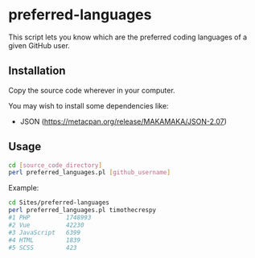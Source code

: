 # preferred-languages

This script lets you know which are the preferred coding languages of a given GitHub user.

## Installation

Copy the source code wherever in your computer.

You may wish to install some dependencies like:
- JSON (https://metacpan.org/release/MAKAMAKA/JSON-2.07)

## Usage

```bash
cd [source_code_directory]
perl preferred_languages.pl [github_username]
```

Example:
```bash
cd Sites/preferred-languages
perl preferred_languages.pl timothecrespy
#1 PHP          1748993
#2 Vue          42230
#3 JavaScript   6399
#4 HTML         1839
#5 SCSS         423
```


